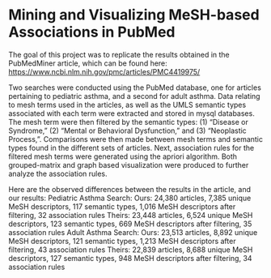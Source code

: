 # Mining and Visualizing MeSH-based Associations in PubMed

The goal of this project was to replicate the results obtained in the PubMedMiner article, which can be found here: https://www.ncbi.nlm.nih.gov/pmc/articles/PMC4419975/

Two searches were conducted using the PubMed database, one for articles pertaining to pediatric asthma, and a second for adult asthma. Data relating to mesh terms used in the articles, as well as the UMLS semantic types associated with each term were extracted and stored in mysql databases. The mesh term were then filtered by the semantic types: (1) “Disease or Syndrome,” (2) “Mental or Behavioral Dysfunction,” and (3) “Neoplastic Process,”. Comparisons were then made between mesh terms and semantic types found in the different sets of articles. Next, association rules for the filtered mesh terms were generated using the apriori algorithm. Both grouped-matrix and graph based visualization were produced to further analyze the association rules. 

Here are the observed differences between the results in the article, and our results:
  Pediatric Asthma Search:
    Ours: 24,380 articles, 7,385 unique MeSH descriptors, 117 semantic types, 1,016 MeSH        descriptors after filtering, 32 association rules
    Theirs: 23,448 articles, 6,524 unique MeSH descriptors, 123 semantic types, 669 MeSH        descriptors after filtering, 35 association rules
  Adult Asthma Search:
    Ours: 23,513 articles, 8,892 unique MeSH descriptors, 121 semantic types, 1,213 MeSH        descriptors after filtering, 43 association rules
    Theirs: 22,839 articles, 8,688 unique MeSH descriptors, 127 semantic types, 948 MeSH        descriptors after filtering, 34 association rules